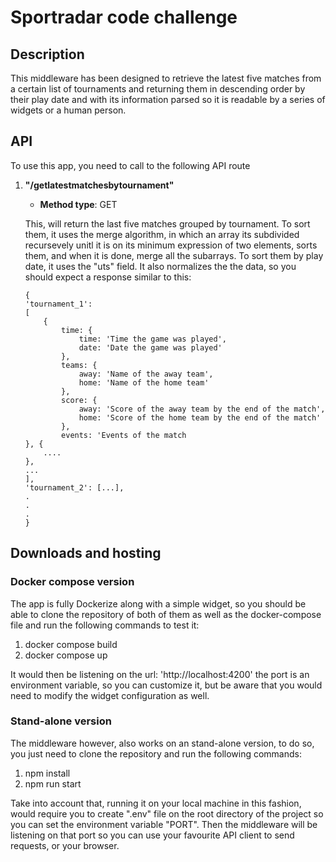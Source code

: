 # Sportradar code challenge

## Description
This middleware has been designed to retrieve the latest five matches from a certain list of tournaments and returning them in descending order by their
play date and with its information parsed so it is readable by a series of widgets or a human person.

## API
To use this app, you need to call to the following API route

  1. **"/getlatestmatchesbytournament"**
     - **Method type**: GET
     
	 This, will return the last five matches grouped by tournament. To sort them, it uses the merge algorithm, in which an array its subdivided recursevely unitl it is on its minimum expression of two elements, sorts them, and when it is done, merge all the subarrays. To sort them by play date, it uses the "uts" field. It also normalizes the the data, so you should expect a response similar to this:
	    ```
      { 
        'tournament_1': 
		[
			{
				time: {
					time: 'Time the game was played',
					date: 'Date the game was played'
				},
				teams: {
					away: 'Name of the away team',
					home: 'Name of the home team'
				},
				score: {
					away: 'Score of the away team by the end of the match',
					home: 'Score of the home team by the end of the match'
				},
				events: 'Events of the match
		}, {
			....
		},
		...
		],
        'tournament_2': [...],
		.
		.
		.
	 }    
      ```

## Downloads and hosting

### Docker compose version

The app is fully Dockerize along with a simple widget, so you should be able to clone the repository of both of them as well as the docker-compose file
and run the following commands to test it:

  1. docker compose build 
  2. docker compose up

It would then be listening on the url: 'http://localhost:4200' the port is an environment variable, so you can customize it, but be aware that you would need
to modify the widget configuration as well.

### Stand-alone version

The middleware however, also works on an stand-alone version, to do so, you just need to clone the repository and run the following commands:
  
  1. npm install
  2. npm run start

Take into account that, running it on your local machine in this fashion, would require you to create ".env" file on the root directory of the project
so you can set the environment variable "PORT". Then the middleware will be listening on that port so you can use your favourite API client to send requests,
or your browser.